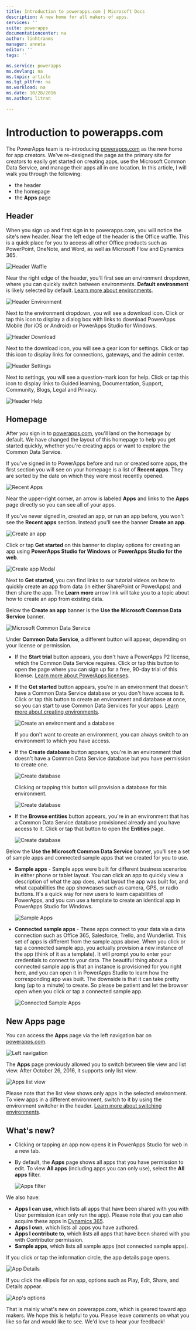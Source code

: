 ```yaml
---
title: Introduction to powerapps.com | Microsoft Docs
description: A new home for all makers of apps.
services: ''
suite: powerapps
documentationcenter: na
author: linhtranms
manager: anneta
editor: ''
tags: ''

ms.service: powerapps
ms.devlang: na
ms.topic: article
ms.tgt_pltfrm: na
ms.workload: na
ms.date: 10/28/2016
ms.author: litran

---
```

# Introduction to powerapps.com
The PowerApps team is re-introducing [powerapps.com](http://web.powerapps.com) as the new home for app creators. We've re-designed the page as the primary site for creators to easily get started on creating apps, use the Microsoft Common Data Service, and manage their apps all in one location. In this article, I will walk you through the following:

* the header
* the homepage
* the **Apps** page

## Header
When you sign up and first sign in to powerapps.com, you will notice the site's new header. Near the left edge of the header is the Office waffle. This is a quick place for you to access all other Office products such as PowerPoint, OneNote, and Word, as well as Microsoft Flow and Dynamics 365.

![Header Waffle](./media/intro-maker-portal/waffle.png)

Near the right edge of the header, you'll first see an environment dropdown, where you can quickly switch between environments. **Default environment** is likely selected by default. [Learn more about environments](../../administrator/environments-overview.md).

![Header Environment](./media/intro-maker-portal/environment.png)

Next to the environment dropdown, you will see a download icon. Click or tap this icon to display a dialog box with links to download PowerApps Mobile (for iOS or Android) or PowerApps Studio for Windows.

![Header Download](./media/intro-maker-portal/downloads2.png)

Next to the download icon, you will see a gear icon for settings. Click or tap this icon to display links for connections, gateways, and the admin center.

![Header Settings](./media/intro-maker-portal/settings_items2.png)

Next to settings, you will see a question-mark icon for help. Click or tap this icon to display links to Guided learning, Documentation, Support, Community, Blogs, Legal and Privacy.

![Header Help](./media/intro-maker-portal/help_items2.png)

## Homepage
After you sign in to [powerapps.com](http://web.powerapps.com), you'll land on the homepage by default. We have changed the layout of this homepage to help you get started quickly, whether you're creating apps or want to explore the Common Data Service.

If you've signed in to PowerApps before and run or created some apps, the first section you will see on your homepage is a list of **Recent apps**. They are sorted by the date on which they were most recently opened.

![Recent Apps](./media/intro-maker-portal/recentapps2.png)

Near the upper-right corner, an arrow is labeled **Apps** and links to the **Apps** page directly so you can see all of your apps.

If you've never signed in, created an app, or run an app before, you won't see the **Recent apps** section. Instead you'll see the banner **Create an app**.

![Create an app](./media/intro-maker-portal/createapp.png)

Click or tap **Get started** on this banner to display options for creating an app using **PowerApps Studio for Windows** or **PowerApps Studio for the web**.

![Create app Modal](./media/intro-maker-portal/createmodal2.png)

Next to **Get started**, you can find links to our tutorial videos on how to quickly create an app from data (in either SharePoint or PowerApps) and then share the app. The **Learn more** arrow link will take you to a topic about how to create an app from existing data.

Below the **Create an app** banner is the **Use the Microsoft Common Data Service** banner.

![Microsoft Common Data Service](./media/intro-maker-portal/cds2.png)

Under **Common Data Service**, a different button will appear, depending on your license or permission.

* If the **Start trial** button appears, you don't have a PowerApps P2 license, which the Common Data Service requires. Click or tap this button to open the page where you can sign up for a free, 90-day trial of this license. [Learn more about PowerApps licenses](signup-for-powerapps.md).
* If the **Get started** button appears, you're in an environment that doesn't have a Common Data Service database or you don't have access to it. Click or tap this button to create an environment and database at once, so you can start to use Common Data Services for your apps. [Learn more about creating environments](../../administrator/environments-administration.md).
  
    ![Create an environment and a database](./media/intro-maker-portal/createenvanddb2.png)
  
    If you don't want to create an environment, you can always switch to an environment to which you have access.
* If the **Create database** button appears, you're in an environment that doesn't have a Common Data Service database but you have permission to create one.
  
    ![Create database](./media/intro-maker-portal/cds-createdb2.png)
  
    Clicking or tapping this button will provision a database for this environment.
  
    ![Create database](./media/intro-maker-portal/cds_createdb22.png)
* If the **Browse entities** button appears, you're in an environment that has a Common Data Service database provisioned already and you have access to it. Click or tap that button to open the **Entities** page.
  
    ![Create database](./media/intro-maker-portal/cds_browseentities2.png)

Below the **Use the Microsoft Common Data Service** banner, you'll see a set of sample apps and connected sample apps that we created for you to use.

* **Sample apps** - Sample apps were built for different business scenarios in either phone or tablet layout. You can click an app to quickly view a description of what the app does, what layout the app was built for, and what capabilities the app showcases such as camera, GPS, or radio buttons. It's a quick way for new users to learn capabilities of PowerApps, and you can use a template to create an identical app in PowerApps Studio for Windows.
  
    ![Sample Apps](./media/intro-maker-portal/sampleapps2.png)
* **Connected sample apps** - These apps connect to your data via a data connection such as Office 365, Salesforce, Trello, and Wunderlist. This set of apps is different from the sample apps above. When you click or tap a connected sample app, you actually provision a new instance of the app (think of it as a template). It will prompt you to enter your credentials to connect to your data. The beautiful thing about a connected sample app is that an instance is provisioned for you right here, and you can open it in PowerApps Studio to learn how the corresponding app was built. The downside is that it can take pretty long (up to a minute) to create. So please be patient and let the browser open when you click or tap a connected sample app.
  
    ![Connected Sample Apps](./media/intro-maker-portal/connectedsampleapps2.png)

## New Apps page
You can access the **Apps** page via the left navigation bar on [powerapps.com](http://web.powerapps.com).

![Left navigation](./media/intro-maker-portal/leftnav2.png)

The **Apps** page previously allowed you to switch between tile view and list view. After October 26, 2016, it supports only list view.

![Apps list view](./media/intro-maker-portal/listview2.png)

Please note that the list view shows only apps in the selected environment. To view apps in a different environment, switch to it by using the environment switcher in the header. [Learn more about switching environments](working-with-environments.md).

## What's new?

* Clicking or tapping an app now opens it in PowerApps Studio for web in a new tab.
* By default, the **Apps** page shows all apps that you have permission to edit. To view **All apps** (including apps you can only use), select the **All apps** filter.
  
   ![Apps filter](./media/intro-maker-portal/allapps_filter.png)

We also have:

* **Apps I can use**, which lists all apps that have been shared with you with User permission (can only run the app). Please note that you can also acquire these apps in [Dynamics 365](http://home.dynamics.com).
* **Apps I own**, which lists all apps you have authored.
* **Apps I contribute to**, which lists all apps that have been shared with you with Contributor permission.
* **Sample apps**, which lists all sample apps (not connected sample apps).

If you click or tap the information circle, the app details page opens.

![App Details](./media/intro-maker-portal/ibubble.png)

If you click the ellipsis for an app, options such as Play, Edit, Share, and Details appear.

![App's options](./media/intro-maker-portal/ellipsis.png)

That is mainly what's new on powerapps.com, which is geared toward app makers. We hope this is helpful to you. Please leave comments on what you like so far and would like to see. We'd love to hear your feedback!

